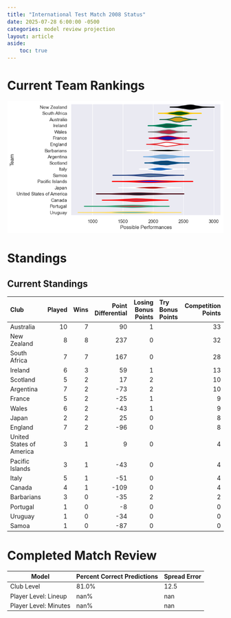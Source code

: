 ```yaml
---  
title: "International Test Match 2008 Status"  
date: 2025-07-28 6:00:00 -0500  
categories: model review projection  
layout: article  
aside:  
    toc: true  
---
```

# Current Team Rankings


![Club Rankings](plots/rankings_International_Test_Match_2008.png)
# Standings

## Current Standings


| Club                     |   Played |   Wins |   Point Differential |   Losing Bonus Points | Try Bonus Points   |   Competition Points |
|:-------------------------|---------:|-------:|---------------------:|----------------------:|:-------------------|---------------------:|
| Australia                |       10 |      7 |                   90 |                     1 |                    |                   33 |
| New Zealand              |        8 |      8 |                  237 |                     0 |                    |                   32 |
| South Africa             |        7 |      7 |                  167 |                     0 |                    |                   28 |
| Ireland                  |        6 |      3 |                   59 |                     1 |                    |                   13 |
| Scotland                 |        5 |      2 |                   17 |                     2 |                    |                   10 |
| Argentina                |        7 |      2 |                  -73 |                     2 |                    |                   10 |
| France                   |        5 |      2 |                  -25 |                     1 |                    |                    9 |
| Wales                    |        6 |      2 |                  -43 |                     1 |                    |                    9 |
| Japan                    |        2 |      2 |                   25 |                     0 |                    |                    8 |
| England                  |        7 |      2 |                  -96 |                     0 |                    |                    8 |
| United States of America |        3 |      1 |                    9 |                     0 |                    |                    4 |
| Pacific Islands          |        3 |      1 |                  -43 |                     0 |                    |                    4 |
| Italy                    |        5 |      1 |                  -51 |                     0 |                    |                    4 |
| Canada                   |        4 |      1 |                 -109 |                     0 |                    |                    4 |
| Barbarians               |        3 |      0 |                  -35 |                     2 |                    |                    2 |
| Portugal                 |        1 |      0 |                   -8 |                     0 |                    |                    0 |
| Uruguay                  |        1 |      0 |                  -34 |                     0 |                    |                    0 |
| Samoa                    |        1 |      0 |                  -87 |                     0 |                    |                    0 |



# Completed Match Review


| Model | Percent Correct Predictions | Spread Error |
| ------ | ------ | ------ |
| Club Level | 81.0% | 12.5 |
| Player Level: Lineup | nan% | nan |
| Player Level: Minutes | nan% | nan |

